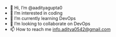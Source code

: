 - 👋 Hi, I’m @aadityagupta0
- 👀 I’m interested in coding
- 🌱 I’m currently learning DevOps
- 💞️ I’m looking to collaborate on DevOps
- 📫 How to reach me info.aditya0542@gmail.com

<!---
aadityagupta0/aadityagupta0 is a ✨ special ✨ repository because its `README.md` (this file) appears on your GitHub profile.
You can click the Preview link to take a look at your changes.
--->
